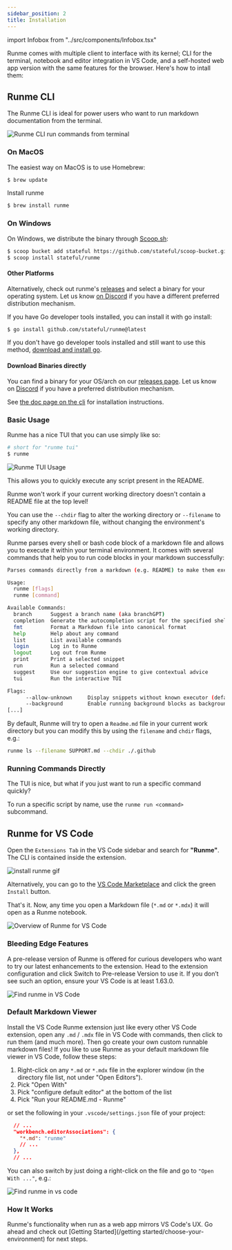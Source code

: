 ```yaml
---
sidebar_position: 2
title: Installation
---
```


import Infobox from "../src/components/Infobox.tsx"

Runme comes with multiple client to interface with its kernel; CLI for the terminal, notebook and editor integration in VS Code, and a self-hosted web app version with the same features for the browser. Here's how to intall them:

## Runme CLI

The Runme CLI is ideal for power users who want to run markdown documentation from the terminal.

![Runme CLI run commands from terminal](../static/img/terminal.png)

### On MacOS

The easiest way on MacOS is to use Homebrew:

```sh
$ brew update
```

Install runme

```sh
$ brew install runme
```

### On Windows

On Windows, we distribute the binary through [Scoop.sh](https://scoop.sh/):

```sh
$ scoop bucket add stateful https://github.com/stateful/scoop-bucket.git
$ scoop install stateful/runme
```

#### Other Platforms

Alternatively, check out runme's [releases](https://github.com/stateful/runme/releases) and select a binary for your operating system. Let us know [on Discord](https://discord.gg/runme) if you have a different preferred distribution mechanism.

If you have Go developer tools installed, you can install it with go install:

```sh
$ go install github.com/stateful/runme@latest
```

If you don't have go developer tools installed and still want to use this method, [download and install go](https://go.dev/doc/install).

#### Download Binaries directly

You can find a binary for your OS/arch on our [releases page](https://github.com/stateful/runme/releases). Let us know on [Discord](https://discord.gg/runme) if you have a preferred distribution mechanism.

See [the doc page on the cli](https://docs.runme.dev/install#runme-cli) for installation instructions.

### Basic Usage

Runme has a nice TUI that you can use simply like so:

```sh
# short for "runme tui"
$ runme
```

![Runme TUI Usage](../static/img/runme-tui.gif)

This allows you to quickly execute any script present in the README.

<Infobox type="warning" title="Warning!">

Runme won't work if your current working directory doesn't contain a README file at the top level!

You can use the `--chdir` flag to alter the working directory or `--filename` to specify any other markdown file, without changing the environment's working directory.

</Infobox>

Runme parses every shell or bash code block of a markdown file and allows you to execute it within your terminal environment. It comes with several commands that help you to run code blocks in your markdown successfully:

```sh
Parses commands directly from a markdown (e.g. README) to make them executable.

Usage:
  runme [flags]
  runme [command]

Available Commands:
  branch      Suggest a branch name (aka branchGPT)
  completion  Generate the autocompletion script for the specified shell
  fmt         Format a Markdown file into canonical format
  help        Help about any command
  list        List available commands
  login       Log in to Runme
  logout      Log out from Runme
  print       Print a selected snippet
  run         Run a selected command
  suggest     Use our suggestion engine to give contextual advice
  tui         Run the interactive TUI

Flags:
      --allow-unknown     Display snippets without known executor (default true)
      --background        Enable running background blocks as background processes
[...]
```

By default, Runme will try to open a `Readme.md` file in your current work directory but you can modify this by using the `filename` and `chdir` flags, e.g.:

```sh
runme ls --filename SUPPORT.md --chdir ./.github
```

### Running Commands Directly

The TUI is nice, but what if you just want to run a specific command quickly?

To run a specific script by name, use the `runme run <command>` subcommand.

## Runme for VS Code

Open the `Extensions Tab` in the VS Code sidebar and search for **"Runme"**. The CLI is contained inside the extension.

![install runme gif](../static/img/install.gif)

Alternatively, you can go to the [VS Code Marketplace](https://marketplace.visualstudio.com/items?itemName=stateful.runme) and click the green `Install` button.

That's it. Now, any time you open a Markdown file (`*.md` or `*.mdx`) it will open as a Runme notebook.

![Overview of Runme for VS Code](../static/img/runme-for-vscode.png)

### Bleeding Edge Features

A pre-release version of Runme is offered for curious developers who want to try our latest enhancements to the extension. Head to the extension configuration and click Switch to Pre-release Version to use it. If you don’t see such an option, ensure your VS Code is at least 1.63.0.

![Find runme in VS Code](../static/img/runme-in-vscode.png)

### Default Markdown Viewer

Install the VS Code Runme extension just like every other VS Code extension, open any `.md` / `.mdx` file in VS Code with commands, then click to run them (and much more). Then go create your own custom runnable markdown files! If you like to use Runme as your default markdown file viewer in VS Code, follow these steps:

1. Right-click on any `*.md` or `*.mdx` file in the explorer window (in the directory file list, not under "Open Editors").
2. Pick "Open With"
3. Pick "configure default editor" at the bottom of the list
4. Pick "Run your README.md - Runme"

or set the following in your `.vscode/settings.json` file of your project:

```json
  // ...
  "workbench.editorAssociations": {
    "*.md": "runme"
    // ...
  },
  // ...
```

You can also switch by just doing a right-click on the file and go to `"Open With ..."`, e.g.:

![Find runme in vs code](../static/img/switch-notebook-viewers.gif)

### How It Works

Runme's functionality when run as a web app mirrors VS Code's UX. Go ahead and check out [Getting Started](/getting started/choose-your-environment) for next steps.
